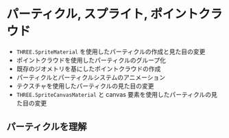 # パーティクル, スプライト, ポイントクラウド

- `THREE.SpriteMaterial` を使用したパーティクルの作成と見た目の変更
- ポイントクラウドを使用したパーティクルのグループ化
- 既存のジオメトリを基にしたポイントクラウドの作成
- パーティクルとパーティクルシステムのアニメーション
- テクスチャを使用したパーティクルの見た目の変更
- `THREE.SpriteCanvasMaterial` と canvas 要素を使用したパーティクルの見た目の変更

## パーティクルを理解
